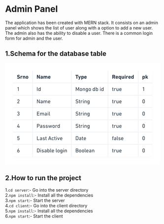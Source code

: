 # Admin Panel <br/>
The application has been created with MERN stack. It consists on an admin panel which shows the list of user along with a option to add a new user. The admin also has the ability to disable a user. There is a common login form for admin and the user.<br/>

## 1.Schema for the database table <br>
![Schema](/images/schema.png)

## 2.How to run the project <br/>
1.`cd server`:- Go into the server directory <br/>
2.`npm install`:- Install all the dependencies <br/>
3.`npm start`:- Start the server <br/>
4.`cd client`:- Go into the client directory <br/>
5.`npm install`:- Install all the dependencies <br/>
6.`npm start`:- Start the client <br/>

